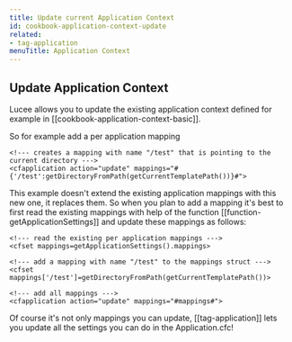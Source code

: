 ```yaml
---
title: Update current Application Context
id: cookbook-application-context-update
related:
- tag-application
menuTitle: Application Context
---
```


## Update Application Context ##
Lucee allows you to update the existing application context defined for example in [[cookbook-application-context-basic]].

So for example add a per application mapping

```lucee
<!--- creates a mapping with name "/test" that is pointing to the current directory --->
<cfapplication action="update" mappings="#{'/test':getDirectoryFromPath(getCurrentTemplatePath())}#">
```

This example doesn't extend the existing application mappings with this new one, it replaces them. So when you plan to add a mapping it's best to first read the existing mappings with help of the function [[function-getApplicationSettings]] and update these mappings as follows:

```lucee
<!--- read the existing per application mappings --->
<cfset mappings=getApplicationSettings().mappings>

<!--- add a mapping with name "/test" to the mappings struct --->
<cfset mappings['/test']=getDirectoryFromPath(getCurrentTemplatePath())>

<!--- add all mappings --->
<cfapplication action="update" mappings="#mappings#">
```

Of course it's not only mappings you can update, [[tag-application]] lets you update all the settings you can do in the Application.cfc!
